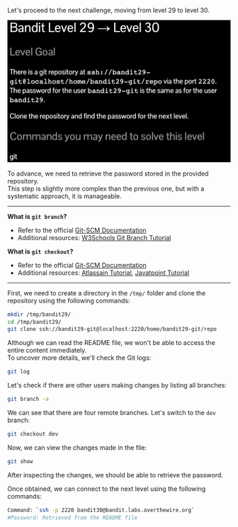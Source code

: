 Let's proceed to the next challenge, moving from level 29 to level 30.

![untitled](ScreenShots/Level%2029%20->%2030.jpg)

To advance, we need to retrieve the password stored in the provided repository.  
This step is slightly more complex than the previous one, but with a systematic approach, it is manageable.

---
**What is `git branch`?**
- Refer to the official [Git-SCM Documentation](https://git-scm.com/docs/git-branch/)
- Additional resources: [W3Schools Git Branch Tutorial](https://www.w3schools.com/git/git_branch.asp?remote=github)

**What is `git checkout`?**
- Refer to the official [Git-SCM Documentation](https://git-scm.com/docs/git-checkout)
- Additional resources: [Atlassain Tutorial](https://www.atlassian.com/git/tutorials/using-branches/git-checkout), [Javatpoint Tutorial](https://www.javatpoint.com/git-checkout)
---
First, we need to create a directory in the `/tmp/` folder and clone the repository using the following commands:
```bash
mkdir /tmp/bandit29/
cd /tmp/bandit29/
git clone ssh://bandit29-git@localhost:2220/home/bandit29-git/repo
```
Although we can read the README file, we won't be able to access the entire content immediately.  
To uncover more details, we'll check the Git logs:
```bash
git log
```
Let's check if there are other users making changes by listing all branches:
```bash
git branch -a
```
We can see that there are four remote branches. Let's switch to the `dev` branch:
```bash
git checkout dev
```
Now, we can view the changes made in the file:
```bash
git show
```
After inspecting the changes, we should be able to retrieve the password.  

Once obtained, we can connect to the next level using the following commands:
```bash
Command: `ssh -p 2220 bandit30@bandit.labs.overthewire.org`
#Password: Retrieved from the README file
```
<!-- Password: `xbhV3HpNGlTIdnjUrdAlPzc2L6y9EOnS` -->
